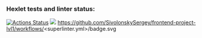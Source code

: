 ### Hexlet tests and linter status:
[![Actions Status](https://github.com/SivolonskySergey/frontend-project-lvl1/workflows/hexlet-check/badge.svg)](https://github.com/SivolonskySergey/frontend-project-lvl1/actions)
<a href="https://codeclimate.com/github/codeclimate/codeclimate/maintainability"><img src="https://api.codeclimate.com/v1/badges/a99a88d28ad37a79dbf6/maintainability" /></a>
https://github.com/SivolonskySergey/frontend-project-lvl1/workflows/<superlinter.yml>/badge.svg
